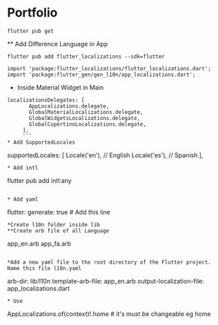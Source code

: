 # Portfolio

``` 
flutter pub get
```
** Add Difference Language in App
```
flutter pub add flutter_localizations --sdk=flutter
```
```
import 'package:flutter_localizations/flutter_localizations.dart';
import 'package:flutter_gen/gen_l10n/app_localizations.dart';
```
* Inside Material Widget in Main
 ```
 localizationsDelegates: [
        AppLocalizations.delegate,
        GlobalMaterialLocalizations.delegate,
        GlobalWidgetsLocalizations.delegate,
        GlobalCupertinoLocalizations.delegate,
      ],
      ```
* Add SupportedLocales
```
   supportedLocales: [
        Locale('en'), // English
        Locale('es'), // Spanish
      ],
```
* Add intl
```
  flutter pub add intl:any
```

* Add yaml
```
flutter:
  generate: true # Add this line
```
*Create l10n folder inside lib
**Create arb file of all Language
```
app_en.arb
app_fa.arb

```

*Add a new yaml file to the root directory of the Flutter project. Name this file l10n.yaml

```
arb-dir: lib/l10n
template-arb-file: app_en.arb
output-localization-file: app_localizations.dart
```
* Use 
```
AppLocalizations.of(context)!.home # it's must be changeable eg home
```
